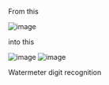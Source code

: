 From this

![image](https://github.com/gnaoh09/Digit_Recognition/assets/92804109/5a2e8453-65af-4dfe-9e8a-061b6873575a)

into this

![image](https://github.com/gnaoh09/Digit_Recognition/assets/92804109/f27e963a-776e-4fa4-9b8a-55832673e465)
![image](https://github.com/gnaoh09/Digit_Recognition/assets/92804109/94bada89-97af-4e3f-b093-5f95e2b807f6)

Watermeter digit recognition
